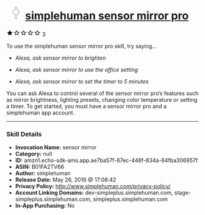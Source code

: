 # &nbsp;<img src="skill_icon" alt="simplehuman sensor mirror pro icon" width="36"> [simplehuman sensor mirror pro](http://alexa.amazon.com/#skills/amzn1.echo-sdk-ams.app.ae7ba57f-87ec-448f-834a-64fba306957f)
![1 stars](../../images/ic_star_black_18dp_1x.png)![1 stars](../../images/ic_star_border_black_18dp_1x.png)![1 stars](../../images/ic_star_border_black_18dp_1x.png)![1 stars](../../images/ic_star_border_black_18dp_1x.png)![1 stars](../../images/ic_star_border_black_18dp_1x.png) 3

To use the simplehuman sensor mirror pro skill, try saying...

* *Alexa, ask sensor mirror to brighten*

* *Alexa, ask sensor mirror to use the office setting*

* *Alexa, ask sensor mirror to set the timer to 5 minutes*

You can ask Alexa to control several of the sensor mirror pro’s features such as mirror brightness, lighting presets, changing color temperature or setting a timer. To get started, you must have a sensor mirror pro and a simplehuman app account.

***

### Skill Details

* **Invocation Name:** sensor mirror
* **Category:** null
* **ID:** amzn1.echo-sdk-ams.app.ae7ba57f-87ec-448f-834a-64fba306957f
* **ASIN:** B01FA2TV66
* **Author:** simplehuman
* **Release Date:** May 26, 2016 @ 17:08:42
* **Privacy Policy:** http://www.simplehuman.com/privacy-policy/
* **Account Linking Domains:** dev-simpleplus.simplehuman.com, stage-simpleplus.simplehuman.com, simpleplus.simplehuman.com
* **In-App Purchasing:** No
